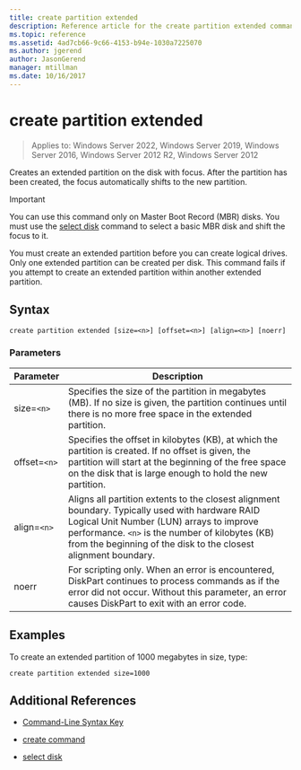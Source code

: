 ```yaml
---
title: create partition extended
description: Reference article for the create partition extended command, which creates an extended partition on the disk with focus.
ms.topic: reference
ms.assetid: 4ad7cb66-9c66-4153-b94e-1030a7225070
ms.author: jgerend
author: JasonGerend
manager: mtillman
ms.date: 10/16/2017
---
```


# create partition extended

>Applies to: Windows Server 2022, Windows Server 2019, Windows Server 2016, Windows Server 2012 R2, Windows Server 2012

Creates an extended partition on the disk with focus. After the partition has been created, the focus automatically shifts to the new partition.

>[!IMPORTANT]
> You can use this command only on Master Boot Record (MBR) disks. You must use the [select disk](select-disk.md) command to select a basic MBR disk and shift the focus to it.
>
> You must create an extended partition before you can create logical drives. Only one extended partition can be created per disk. This command fails if you attempt to create an extended partition within another extended partition.

## Syntax

```
create partition extended [size=<n>] [offset=<n>] [align=<n>] [noerr]
```

### Parameters

| Parameter | Description |
| --------- | ----------- |
| size=`<n>` | Specifies the size of the partition in megabytes (MB). If no size is given, the partition continues until there is no more free space in the extended partition. |
| offset=`<n>` | Specifies the offset in kilobytes (KB), at which the partition is created. If no offset is given, the partition will start at the beginning of the free space on the disk that is large enough to hold the new partition. |
| align=`<n>` | Aligns all partition extents to the closest alignment boundary. Typically used with hardware RAID Logical Unit Number (LUN) arrays to improve performance. `<n>` is the number of kilobytes (KB) from the beginning of the disk to the closest alignment boundary. |
| noerr | For scripting only. When an error is encountered, DiskPart continues to process commands as if the error did not occur. Without this parameter, an error causes DiskPart to exit with an error code. |

## Examples

To create an extended partition of 1000 megabytes in size, type:

```
create partition extended size=1000
```

## Additional References

- [Command-Line Syntax Key](command-line-syntax-key.md)

- [create command](create.md)

- [select disk](select-disk.md)
